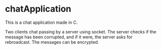 # chatApplication

This is a chat application made in C.

Two clients chat passing by a server using socket. The server checks if the message has been corrupted, and if it were, the server asks for rebroadcast. 
The messages can be encrypted. 
